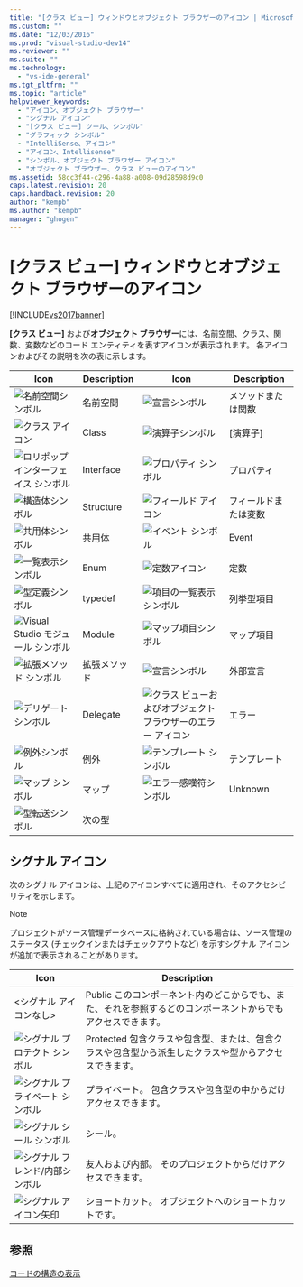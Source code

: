 ```yaml
---
title: "[クラス ビュー] ウィンドウとオブジェクト ブラウザーのアイコン | Microsoft Docs"
ms.custom: ""
ms.date: "12/03/2016"
ms.prod: "visual-studio-dev14"
ms.reviewer: ""
ms.suite: ""
ms.technology: 
  - "vs-ide-general"
ms.tgt_pltfrm: ""
ms.topic: "article"
helpviewer_keywords: 
  - "アイコン、オブジェクト ブラウザー"
  - "シグナル アイコン"
  - "[クラス ビュー] ツール、シンボル"
  - "グラフィック シンボル"
  - "IntelliSense、アイコン"
  - "アイコン、Intellisense"
  - "シンボル、オブジェクト ブラウザー アイコン"
  - "オブジェクト ブラウザー、クラス ビューのアイコン"
ms.assetid: 58cc3f44-c296-4a88-a008-09d28598d9c0
caps.latest.revision: 20
caps.handback.revision: 20
author: "kempb"
ms.author: "kempb"
manager: "ghogen"
---
```

# [クラス ビュー] ウィンドウとオブジェクト ブラウザーのアイコン
[!INCLUDE[vs2017banner](../code-quality/includes/vs2017banner.md)]

**\[クラス ビュー\]** および**オブジェクト ブラウザー**には、名前空間、クラス、関数、変数などのコード エンティティを表すアイコンが表示されます。  各アイコンおよびその説明を次の表に示します。  
  
|Icon|Description|Icon|Description|  
|----------|-----------------|----------|-----------------|  
|![名前空間シンボル](../ide/media/vxnamespace_icon.gif "vxNamespace\_Icon")|名前空間|![宣言シンボル](../ide/media/vxmethod_icon.png "vxMethod\_Icon")|メソッドまたは関数|  
|![クラス アイコン](../ide/media/vxclass_icon.png "vxClass\_Icon")|Class|![演算子シンボル](../ide/media/vxoperator_icon.png "vxOperator\_Icon")|\[演算子\]|  
|![ロリポップ インターフェイス シンボル](../ide/media/vxinterface_icon.png "vxInterface\_Icon")|Interface|![プロパティ シンボル](../ide/media/vxproperty_icon.png "vxProperty\_Icon")|プロパティ|  
|![構造体シンボル](../ide/media/vxstruct_icon.png "vxStruct\_Icon")|Structure|![フィールド アイコン](../ide/media/vxfield_icon.png "vxField\_Icon")|フィールドまたは変数|  
|![共用体シンボル](../ide/media/vxunion_icon.png "vxUnion\_Icon")|共用体|![イベント シンボル](../ide/media/vxevent_icon.png "vxEvent\_Icon")|Event|  
|![一覧表示シンボル](../ide/media/vxenum_icon.png "vxEnum\_Icon")|Enum|![定数アイコン](../ide/media/vxconstant_icon.png "vxConstant\_Icon")|定数|  
|![型定義シンボル](../ide/media/vxtypedef_icon.png "vxTypeDef\_Icon")|typedef|![項目の一覧表示シンボル](../ide/media/vxenumitem_icon.png "vxEnumItem\_Icon")|列挙型項目|  
|![Visual Studio モジュール シンボル](../ide/media/vxmodule_icon.gif "vxModule\_Icon")|Module|![マップ項目シンボル](../ide/media/vxmapitem_icon.png "vxMapItem\_Icon")|マップ項目|  
|![拡張メソッド シンボル](../ide/media/extensionmethod.png "ExtensionMethod")|拡張メソッド|![宣言シンボル](../ide/media/vxmethod_icon.png "vxMethod\_Icon")|外部宣言|  
|![デリゲート シンボル](../ide/media/vxdelegate_icon.png "vxDelegate\_Icon")|Delegate|![クラス ビューおよびオブジェクト ブラウザーのエラー アイコン](../ide/media/erroricon.png "ErrorIcon")|エラー|  
|![例外シンボル](../ide/media/vxexception_icon.png "vxException\_Icon")|例外|![テンプレート シンボル](../ide/media/vxtemplate_icon.png "vxTemplate\_Icon")|テンプレート|  
|![マップ シンボル](../ide/media/vxmap_icon.png "vxMap\_Icon")|マップ|![エラー感嘆符シンボル](../ide/media/vxerror_icon.png "vxError\_Icon")|Unknown|  
|![型転送シンボル](../ide/media/ob_type_forward.png "ob\_type\_forward")|次の型|||  
  
## シグナル アイコン  
 次のシグナル アイコンは、上記のアイコンすべてに適用され、そのアクセシビリティを示します。  
  
> [!NOTE]
>  プロジェクトがソース管理データベースに格納されている場合は、ソース管理のステータス \(チェックインまたはチェックアウトなど\) を示すシグナル アイコンが追加で表示されることがあります。  
  
|Icon|Description|  
|----------|-----------------|  
|\<シグナル アイコンなし\>|Public  このコンポーネント内のどこからでも、また、それを参照するどのコンポーネントからでもアクセスできます。|  
|![シグナル プロテクト シンボル](../ide/media/vxsignal_icon_key.png "vxSignal\_Icon\_Key")|Protected  包含クラスや包含型、または、包含クラスや包含型から派生したクラスや型からアクセスできます。|  
|![シグナル プライベート シンボル](../ide/media/vxsignal_icon_lock.png "vxSignal\_Icon\_Lock")|プライベート。  包含クラスや包含型の中からだけアクセスできます。|  
|![シグナル シール シンボル](../ide/media/vxsignal_icon_envelope.png "vxSignal\_Icon\_Envelope")|シール。|  
|![シグナル フレンド&#47;内部シンボル](../ide/media/vxsignal_icon_diamond.png "vxSignal\_Icon\_Diamond")|友人および内部。  そのプロジェクトからだけアクセスできます。|  
|![シグナル アイコン矢印](../ide/media/vxsignal_icon_arrow.gif "vxSignal\_Icon\_Arrow")|ショートカット。  オブジェクトへのショートカットです。|  
  
## 参照  
 [コードの構造の表示](../ide/viewing-the-structure-of-code.md)